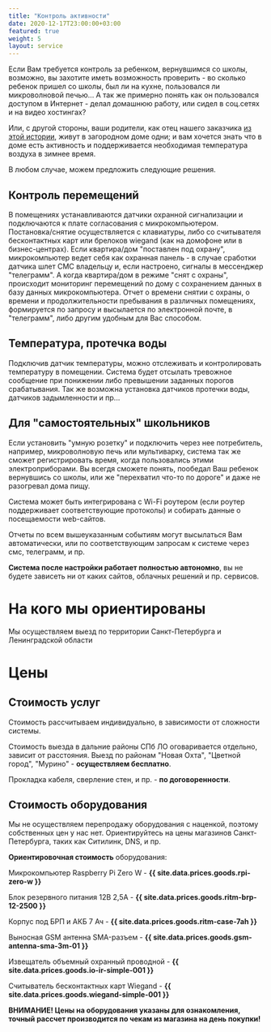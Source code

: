 ```yaml
---
title: "Контроль активности"
date: 2020-12-17T23:00:00+03:00
featured: true
weight: 5
layout: service
---
```


Если Вам требуется контроль за ребенком, вернувшимся со школы, возможно, вы захотите иметь возможность проверить - во сколько ребенок пришел со школы, был ли на кухне, пользовался ли микроволновой печью... А так же примерно понять как он пользовался доступом в Интернет - делал домашнюю работу, или сидел в соц.сетях и на видео хостингах?

Или, с другой стороны, ваши родители, как отец нашего заказчика [из этой истории](/stories/active-control/), живут в загородном доме одни; и вам хочется знать что в доме есть активность и поддерживается необходимая температура воздуха в зимнее время.

В любом случае, можем предложить следующие решения.

## Контроль перемещений

В помещениях устанавливаются датчики охранной сигнализации и подключаются к плате согласования с микрокомпьютером. Постановка/снятие осуществляется с клавиатуры, либо со считывателя бесконтактных карт или брелоков wiegand (как на домофоне или в бизнес-центрах). Если квартира/дом "поставлен под охрану", микрокомпьютер ведет себя как охранная панель - в случае сработки датчика шлет СМС владельцу и, если настроено, сигналы в мессенджер "телеграмм". А когда квартира/дом в режиме "снят с охраны", происходит мониторинг перемещений по дому с сохранением данных в базу данных микрокомпьютера. Отчет о времени снятии с охраны, о времени и продолжительности пребывания в различных помещениях, формируется по запросу и высылается по электронной почте, в "телеграмм", либо другим удобным для Вас способом.

## Температура, протечка воды

Подключив датчик температуры, можно отслеживать и контролировать температуру в помещении. Система будет отсылать тревожное сообщение при понижении либо превышении заданных порогов срабатывания. Так же возможна установка датчиков протечки воды, датчиков задымленности и пр...

## Для "самостоятельных" школьников

Если установить "умную розетку" и подключить через нее потребитель, например, микроволновую печь или мультиварку, система так же сможет регистрировать время, когда пользовались этими электроприборами. Вы всегдя сможете понять, пообедал Ваш ребенок вернувшись со школы, или же "перехватил что-то по дороге" и даже не разогревал дома пищу.

Система может быть интегрирована с Wi-Fi роутером (если роутер поддерживает соответствующие протоколы) и собирать данные о посещаемости web-сайтов.

Отчеты по всем вышеуказанным событиям могут высылаться Вам автоматически, или по соответствующим запросам к системе через смс, телеграмм, и пр.

**Система после настройки работает полностью автономно**, вы не будете зависеть ни от каких сайтов, облачных решений и пр. сервисов.

# На кого мы ориентированы

Мы осуществляем выезд по территории Санкт-Петербурга и Ленинградской области

# Цены

## Стоимость услуг

Стоимость рассчитываем индивидуально, в зависимости от сложности системы.

Стоимость выезда в дальние районы СПб ЛО оговаривается отдельно, зависит от расстояния. Выезд по районам "Новая Охта", "Цветной город", "Мурино" - **осуществляем бесплатно**.

Прокладка кабеля, сверление стен, и пр. - **по договоренности**.

## Стоимость оборудования

Мы не осуществляем перепродажу оборудования с наценкой, поэтому собственных цен у нас нет. Ориентируйтесь на цены магазинов Санкт-Петербурга, таких как Ситилинк, DNS, и пр.

**Ориентировочная стоимость** оборудования:

Микрокомпьютер Raspberry Pi Zero W - **{{ site.data.prices.goods.rpi-zero-w }}**

Блок резервного питания 12В 2,5А - **{{ site.data.prices.goods.ritm-brp-12-2500 }}**

Корпус под БРП и АКБ 7 Ач - **{{ site.data.prices.goods.ritm-case-7ah }}**

Выносная GSM антенна SMA-разъем - **{{ site.data.prices.goods.gsm-antenna-sma-3m-01 }}**

Извещатель объемный охранный проводной - **{{ site.data.prices.goods.io-ir-simple-001 }}**

Считыватель бесконтактных карт Wiegand - **{{ site.data.prices.goods.wiegand-simple-001 }}**

**ВНИМАНИЕ! Цены на оборудования указаны для ознакомления, точный рассчет производится по чекам из магазина на день покупки!**

